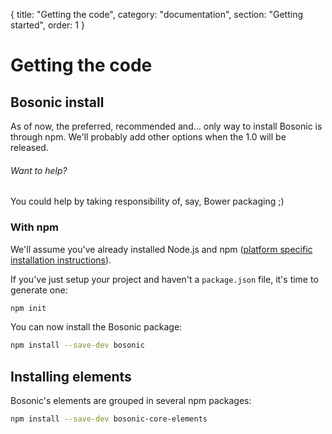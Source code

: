 {
  title: "Getting the code",
  category: "documentation",
  section: "Getting started",
  order: 1
}

# Getting the code

## Bosonic install

As of now, the preferred, recommended and... only way to install Bosonic is through npm. We'll probably add other options when the 1.0 will be released.

<div class="contribute-tip">
    <h6>Want to help?</h6>
    <p>You could help by taking responsibility of, say, Bower packaging ;)</p>
</div>

### With npm

We'll assume you've already installed Node.js and npm ([platform specific installation instructions](https://github.com/joyent/node/wiki/Installing-Node.js-via-package-manager)).

If you've just setup your project and haven't a `package.json` file, it's time to generate one:

``` bash
npm init
```

You can now install the Bosonic package:

``` bash
npm install --save-dev bosonic
```

## Installing elements

Bosonic's elements are grouped in several npm packages:

``` bash
npm install --save-dev bosonic-core-elements
```